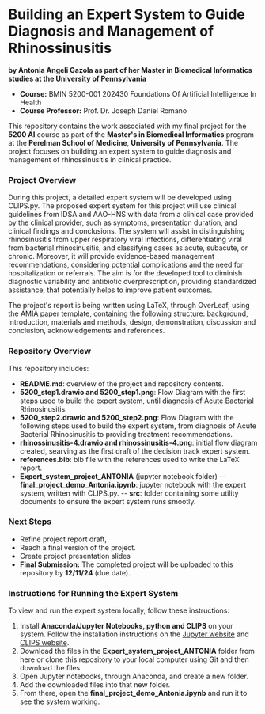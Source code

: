 # Building an Expert System to Guide Diagnosis and Management of Rhinossinusitis
**by Antonia Angeli Gazola as part of her Master in Biomedical Informatics studies at the University of Pennsylvania**  

- **Course:** BMIN 5200-001 202430 Foundations Of Artificial Intelligence In Health
- **Course Professor:** Prof. Dr. Joseph Daniel Romano

This repository contains the work associated with my final project for the **5200 AI** course as part of the **Master's in Biomedical Informatics** program at the **Perelman School of Medicine**, **University of Pennsylvania**. The project focuses on building an expert system to guide diagnosis and management of rhinossinusitis in clinical practice.

### Project Overview

During this project, a detailed expert system will be developed using CLIPS.py. The proposed expert system for this project will use clinical guidelines from IDSA and AAO-HNS with data from a clinical case provided by the clinical provider, such as symptoms, presentation duration, and clinical findings and conclusions. The system will assist in distinguishing rhinosinusitis from upper respiratory viral infections, differentiating viral from bacterial rhinosinusitis, and classifying cases as acute, subacute, or chronic. Moreover, it will provide evidence-based management recommendations, considering potential complications and the need for hospitalization or referrals. The aim is for the developed tool to diminish diagnostic variability and antibiotic overprescription, providing standardized assistance, that potentially helps to improve patient outcomes.

The project's report is being written using LaTeX, through OverLeaf, using the AMIA paper template, containing the following structure: background, introduction, materials and methods, design, demonstration, discussion and conclusion, acknowledgements and references.

### Repository Overview

This repository includes:

- **README.md**: overview of the project and repository contents.  
- **5200_step1.drawio and 5200_step1.png**: Flow Diagram with the first steps used to build the expert system, until diagnosis of Acute Bacterial Rhinosinusitis.
- **5200_step2.drawio and 5200_step2.png**: Flow Diagram with the following steps used to build the expert system, from diagnosis of Acute Bacterial Rhinosinusitis to providing treatment recommendations.
- **rhinossinusitis-4.drawio and rhinossinusitis-4.png**: initial flow diagram created, searving as the first draft of the decision track expert system.
- **references.bib**: bib file with the references used to write the LaTeX report.
- **Expert_system_project_ANTONIA** (jupyter notebook folder)
-- **final_project_demo_Antonia.ipynb**: jupyter notebook with the expert system, written with CLIPS.py.
-- **src**:  folder containing some utility documents to ensure the expert system runs smootly.

### Next Steps

- Refine project report draft,
- Reach a final version of the project.
- Create project presentation slides
- **Final Submission:** The completed project will be uploaded to this repository by **12/11/24** (due date).

### Instructions for Running the Expert System

To view and run the expert system locally, follow these instructions:

1. Install **Anaconda/Jupyter Notebooks, python and CLIPS** on your system. Follow the installation instructions on the [Jupyter website](https://docs.jupyter.org/en/latest/install/notebook-classic.html) and [CLIPS website](https://www.clipsrules.net).
2. Download the files in the **Expert_system_project_ANTONIA** folder from here or clone this repository to your local computer using Git and then download the files.
3. Open Jupyter notebooks, through Anaconda, and create a new folder.
4. Add the downloaded files into that new folder.
5. From there, open the **final_project_demo_Antonia.ipynb** and run it to see the system working.
